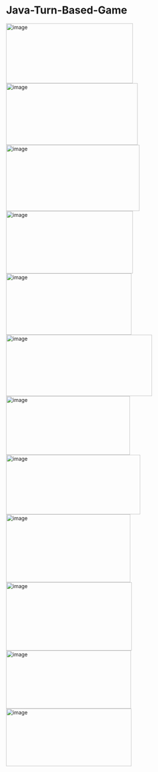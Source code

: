 # Java-Turn-Based-Game

<img width="345" height="163" alt="image" src="https://github.com/user-attachments/assets/dee770fb-7804-4393-a7ff-94e36ee44d3b" />

<img width="358" height="168" alt="image" src="https://github.com/user-attachments/assets/e6dcfc1c-1acb-44ee-bcf4-4a777cb20847" />

<img width="363" height="180" alt="image" src="https://github.com/user-attachments/assets/6c68e7eb-cae9-46d6-92e3-9906e2a17667" />

<img width="345" height="170" alt="image" src="https://github.com/user-attachments/assets/47dbad2a-fb06-4dee-97e1-a7b904d13bf5" />

<img width="341" height="167" alt="image" src="https://github.com/user-attachments/assets/53f21751-ef17-4231-8662-be9f7eaa217e" />

<img width="397" height="167" alt="image" src="https://github.com/user-attachments/assets/74bd6c9c-740c-4a49-98ff-202fdfc00c56" />

<img width="337" height="160" alt="image" src="https://github.com/user-attachments/assets/d651e465-94c1-4e20-9fa6-ede78c978a8b" />

<img width="365" height="162" alt="image" src="https://github.com/user-attachments/assets/e560af02-0826-4f01-a041-e9c59ca57989" />

<img width="338" height="185" alt="image" src="https://github.com/user-attachments/assets/bc0e19ba-60c5-4224-8cd1-3314a084be3c" />

<img width="342" height="186" alt="image" src="https://github.com/user-attachments/assets/4d387e83-bc87-4176-b05d-4a3179624618" />

<img width="340" height="158" alt="image" src="https://github.com/user-attachments/assets/783b02a7-372e-4775-a2fc-063cb897f9e1" />

<img width="341" height="157" alt="image" src="https://github.com/user-attachments/assets/e0535e92-ccb4-457a-bc51-b7dc285c91c3" />
